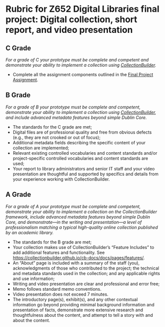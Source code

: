 [cb]: https://collectionbuilder.github.io "CollectionBuilder"
[cbmd]: https://collectionbuilder.github.io/cb-docs/docs/metadata/gh_metadata/ "CollectionBuilder GH Metadata"
# Rubric for Z652 Digital Libraries final project: Digital collection, short report, and video presentation

## C Grade
_For a grade of C your prototype must be complete and competent and demonstrate your ability to implement a collection using [CollectionBuilder][cb]._
- Complete all the assignment components outlined in the [Final Project Assignment](assignment\_final\_project.md).

## B Grade
_For a grade of B your prototype must be complete and competent, demonstrate your ability to implement a collection using [CollectionBuilder][cb], and include advanced metadata features beyond simple Dublin Core._
- The standards for the C grade are met;
- Digital files are of professional quality and free from obvious defects (e.g., they are not crooked or out of focus);
- Additional metadata fields describing the specific content of your collection are implemented;
- Relevant existing controlled vocabularies and content standards and/or project-specific controlled vocabularies and content standards are used;
- Your report to library administrators and senior IT staff and your video presentation are thoughtful and supported by specifics and details from your experience working with CollectionBuilder.

## A Grade
_For a grade of A your prototype must be complete and competent, demonstrate your ability to implement a collection on the CollectionBuilder framework, include advanced metadata features beyond simple Dublin Core, and demonstrate—in the writing and presentation—a level of professionalism matching a typical high-quality online collection published by an academic library._
- The standards for the B grade are met;
- Your collection makes use of CollectionBuilder’s “Feature Includes” to add additional features and functionality. See <https://collectionbuilder.github.io/cb-docs/docs/pages/features/>. 
- An “About” page is included with a summary of the staff (you), acknowledgments of those who contributed to the project; the technical and metadata standards used in the collection; and any applicable rights and use information;
- Writing and video presentation are clear and professional and error free;
- Memo follows standard memo conventions.
- Video presentation does not exceed 7 minutes.
- The introductory page(s), exhibit(s), and any other contextual information go beyond providing minimal background information and presentation of facts, demonstrate more extensive research and thoughtfulness about the content, and attempt to tell a story with and about the content.
